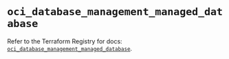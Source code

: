 # `oci_database_management_managed_database`

Refer to the Terraform Registry for docs: [`oci_database_management_managed_database`](https://registry.terraform.io/providers/hashicorp/oci/7.19.0/docs/resources/database_management_managed_database).
